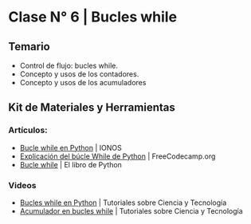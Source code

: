 # Clase N° 6 |  Bucles while
## Temario
- Control de flujo: bucles while.
- Concepto y usos de los contadores.
- Concepto y usos de los acumuladores
## Kit de Materiales y Herramientas
### Artículos:
- [Bucle while en Python](https://www.ionos.es/digitalguide/paginas-web/desarrollo-web/bucle-while-de-python/#:~:text=El%20bucle%20while%20de%20Python,no%20viene%20determinado%20de%20antemano.) | IONOS
- [Explicación del búcle While de Python](https://www.freecodecamp.org/espanol/news/explicacion-del-bucle-while-de-while/) | FreeCodecamp.org
- [Bucle while](https://ellibrodepython.com/while-python) | El libro de Python
### Videos
- [Bucles while en Python](https://youtu.be/3xXXDQFAboA) | Tutoriales sobre Ciencia y Tecnología
- [Acumulador en bucles while](https://youtu.be/910Wg6VScqU) | Tutoriales sobre Ciencia y Tecnología




